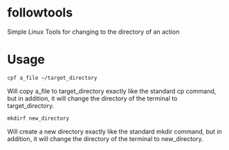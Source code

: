 followtools
===========

Simple Linux Tools for changing to the directory of an action

Usage
=====

```bash
cpf a_file ~/target_directory
```

Will copy a_file to target_directory exactly like the standard cp command, but in addition, it will change the directory of the terminal to target_directory.

```bash
mkdirf new_directory
```

Will create a new directory exactly like the standard mkdir command, but in addition, it will change the directory of the terminal to new_directory.

